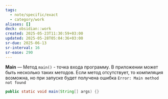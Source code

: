 ```yaml
---
tags:
  - note/specific/exact
  - category/work
aliases: []
deck: obsidian::work
created: 2025-05-23T11:30:59+03:00
updated: 2025-05-28T05:04:36+03:00
sr-due: 2025-06-13
sr-interval: 16
sr-ease: 290
---
```


**Main**
—
Метод `main()` - точка входа программу. В приложении может быть несколько таких методов. Если метод отсутствует, то компиляция возможна, но при запуске будет получена ошибка `Error: Main method not found`
```java
public static void main(String[] args) {}
```
